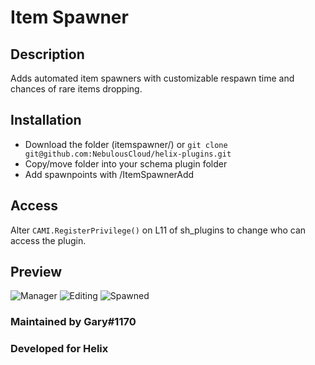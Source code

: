 # Item Spawner
## Description
Adds automated item spawners with customizable respawn time and chances of rare items dropping.

## Installation
- Download the folder (itemspawner/) or ```git clone git@github.com:NebulousCloud/helix-plugins.git```
- Copy/move folder into your schema plugin folder
- Add spawnpoints with /ItemSpawnerAdd

## Access
Alter ```CAMI.RegisterPrivilege()``` on L11 of sh_plugins to change who can access the plugin.

## Preview
![Manager](https://i.imgur.com/S8de3cq.jpg)
![Editing](https://i.imgur.com/iuNK7jc.jpg)
![Spawned](https://i.imgur.com/643YU8z.jpg)

### Maintained by Gary#1170
### Developed for Helix
